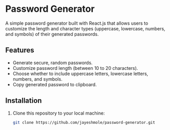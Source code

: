 # Password Generator

A simple password generator built with React.js that allows users to customize the length and character types (uppercase, lowercase, numbers, and symbols) of their generated passwords.

## Features

- Generate secure, random passwords.
- Customize password length (between 10 to 20 characters).
- Choose whether to include uppercase letters, lowercase letters, numbers, and symbols.
- Copy generated password to clipboard.

## Installation

1. Clone this repository to your local machine:

   ```bash
   git clone https://github.com/jayeshmole/password-generator.git
